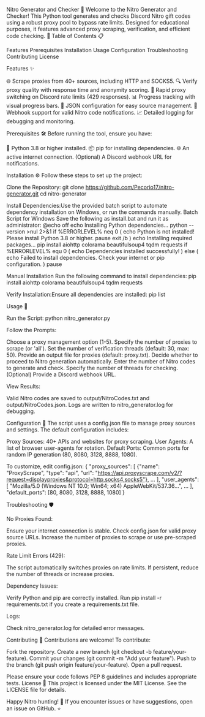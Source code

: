 Nitro Generator and Checker 🚀
Welcome to the Nitro Generator and Checker! This Python tool generates and checks Discord Nitro gift codes using a robust proxy pool to bypass rate limits. Designed for educational purposes, it features advanced proxy scraping, verification, and efficient code checking. 🎉
Table of Contents 📋

Features
Prerequisites
Installation
Usage
Configuration
Troubleshooting
Contributing
License

Features ✨

🌐 Scrape proxies from 40+ sources, including HTTP and SOCKS5.
🔍 Verify proxy quality with response time and anonymity scoring.
🔄 Rapid proxy switching on Discord rate limits (429 responses).
📊 Progress tracking with visual progress bars.
📝 JSON configuration for easy source management.
🔔 Webhook support for valid Nitro code notifications.
📈 Detailed logging for debugging and monitoring.

Prerequisites 🛠️
Before running the tool, ensure you have:

🐍 Python 3.8 or higher installed.
📦 pip for installing dependencies.
🌐 An active internet connection.
(Optional) A Discord webhook URL for notifications.

Installation ⚙️
Follow these steps to set up the project:

Clone the Repository:
git clone https://github.com/Pecorio17/nitro-generator.git
cd nitro-generator


Install Dependencies:Use the provided batch script to automate dependency installation on Windows, or run the commands manually.
Batch Script for Windows
Save the following as install.bat and run it as administrator:
@echo off
echo Installing Python dependencies...
python --version >nul 2>&1
if %ERRORLEVEL% neq 0 (
    echo Python is not installed! Please install Python 3.8 or higher.
    pause
    exit /b
)
echo Installing required packages...
pip install aiohttp colorama beautifulsoup4 tqdm requests
if %ERRORLEVEL% equ 0 (
    echo Dependencies installed successfully!
) else (
    echo Failed to install dependencies. Check your internet or pip configuration.
)
pause

Manual Installation
Run the following command to install dependencies:
pip install aiohttp colorama beautifulsoup4 tqdm requests


Verify Installation:Ensure all dependencies are installed:
pip list



Usage 🚀

Run the Script:
python nitro_generator.py


Follow the Prompts:

Choose a proxy management option (1-5).
Specify the number of proxies to scrape (or 'all').
Set the number of verification threads (default: 30, max: 50).
Provide an output file for proxies (default: proxy.txt).
Decide whether to proceed to Nitro generation automatically.
Enter the number of Nitro codes to generate and check.
Specify the number of threads for checking.
(Optional) Provide a Discord webhook URL.


View Results:

Valid Nitro codes are saved to output/NitroCodes.txt and output/NitroCodes.json.
Logs are written to nitro_generator.log for debugging.



Configuration 🔧
The script uses a config.json file to manage proxy sources and settings. The default configuration includes:

Proxy Sources: 40+ APIs and websites for proxy scraping.
User Agents: A list of browser user-agents for rotation.
Default Ports: Common ports for random IP generation (80, 8080, 3128, 8888, 1080).

To customize, edit config.json:
{
    "proxy_sources": [
        {"name": "ProxyScrape", "type": "api", "url": "https://api.proxyscrape.com/v2/?request=displayproxies&protocol=http,socks4,socks5"},
        ...
    ],
    "user_agents": [
        "Mozilla/5.0 (Windows NT 10.0; Win64; x64) AppleWebKit/537.36...",
        ...
    ],
    "default_ports": [80, 8080, 3128, 8888, 1080]
}

Troubleshooting 🛡️

No Proxies Found:

Ensure your internet connection is stable.
Check config.json for valid proxy source URLs.
Increase the number of proxies to scrape or use pre-scraped proxies.


Rate Limit Errors (429):

The script automatically switches proxies on rate limits.
If persistent, reduce the number of threads or increase proxies.


Dependency Issues:

Verify Python and pip are correctly installed.
Run pip install -r requirements.txt if you create a requirements.txt file.


Logs:

Check nitro_generator.log for detailed error messages.



Contributing 🤝
Contributions are welcome! To contribute:

Fork the repository.
Create a new branch (git checkout -b feature/your-feature).
Commit your changes (git commit -m "Add your feature").
Push to the branch (git push origin feature/your-feature).
Open a pull request.

Please ensure your code follows PEP 8 guidelines and includes appropriate tests.
License 📜
This project is licensed under the MIT License. See the LICENSE file for details.

Happy Nitro hunting! 🎯 If you encounter issues or have suggestions, open an issue on GitHub. ⭐
